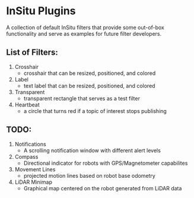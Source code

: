 # InSitu Plugins

A collection of default InSitu filters that provide some
out-of-box functionality and serve as examples for future
filter developers.

## List of Filters:

1. Crosshair
    - crosshair that can be resized, positioned, and colored
2. Label
    - text label that can be resized, positioned, and colored
3. Transparent
    - transparent rectangle that serves as a test filter
4. Heartbeat
    - a circle that turns red if a topic of interest stops publishing

## TODO:

1. Notifications
    - A scrolling notification window with different alert levels
2. Compass
    - Directional indicator for robots with GPS/Magnetometer capabilites
3. Movement Lines
    - projected motion lines based on robot base odometry
4. LiDAR Minimap
    - Graphical map centered on the robot generated from LiDAR data

